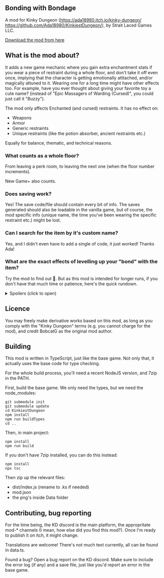 
## Bonding with Bondage

A mod for Kinky Dungeon (https://ada18980.itch.io/kinky-dungeon/ https://github.com/Ada18980/KinkiestDungeon/), by Strait Laced Games LLC.

[Download the mod from here](https://github.com/BobcatGames/bwb/releases)

## What is the mod about?

It adds a new game mechanic where you gain extra enchantment stats if you wear a piece of restraint during a whole floor, and don't take it off even once, implying that the character is getting emotionally atttached, and/or magically attuned to it. Wearing one for a long time might have other effects too. For example, have you ever thought about giving your favorite toy a cute name? (instead of "Epic Massagers of Warding (Cursed)", you could just call it "Buzzy").

The mod only affects Enchanted (and cursed) restraints. It has no effect on:

* Weapons
* Armor
* Generic restraints
* Unique restraints (like the potion absorber, ancient restraints etc.)

Equally for balance, thematic, and technical reasons.

### What counts as a whole floor?

From leaving a perk room, to leaving the next one (when the floor number increments).

New Game+ also counts.

### Does saving work?

Yes! The save code/file should contain every bit of info. The saves generated should also be loadable in the vanilla game, but of course, the mod specific info (unique name, the time you've been wearing the specific restraint etc.) might be lost.

### Can I search for the item by it's custom name?

Yes, and I didn't even have to add a single of code, it just worked! Thanks Ada!

### What are the exact effects of levelling up your "bond" with the item?

Try the mod to find out 🙂. But as this mod is intended for longer runs, if you don't have that much time or patience, here's the quick rundown.

<details>
  <summary>Spoilers (click to open)</summary>

  * You have to wear the restraint during the whole floor, you cannot take it off even once.
  * If you manage to do it, the numeric stats will increase by 7% (e.g. from +50% accuracy to +53.5%). Let's call it the "bond level", the number of floors cleared this way.
  * If you (or someone) takes it off, the bonus for this floor will be lost (your bond level won't increase), but all past bonuses will remain (it won't decrease either). Just equip it back an continue.
  * If you reach bond level 3, you'll be able to rename the item from the inventory menu.
  * Even later on, you'll lose the ability to cut, then struggle, then unlock/uneqip: the character doesn't want to harm it, or even take it off.
    * It can always be removed with shrines, scrolls (for toys), and shopkeep.
  * If you lock your item on (type of lock doesn't matter), you get an extra +1% per level cleared that way.
  * Bonuses are multiplicative:
    * Bond level 2 = +14.49%
    * Bond level 1 with lock level 1 = +8.07%
    * Reasoning: a restraint levelled up to +100% bonus and a new restraint with +100% bonus should behave the same, the player shouldn't be incentivized to ditch the old one b/c the new one has better "base stats".

  **Can't I just rename everything without waiting that many floors?**

  You want the rewards without playing the game, huh? JK.

  In "Mod Configuration" / "Bonding with Bondage", check the "Always allow" option.

  Now you'll be able to rename every enchanted restraint and armor. Generic/unique restraints still can't be renamed, and it's outside the scope of this mod.
</details>

## Licence

You may freely make derivative works based on this mod, as long as you comply with the "Kinky Dungeon" terms (e.g. you cannot charge for the mod), and credit BobcatG as the original mod author.

## Building

This mod is written in TypeScript, just like the base game. Not only that, it actually uses the base code for type checking.

For the whole build process, you'll need a recent NodeJS version, and 7zip in the PATH.

First, build the base game. We only need the types, but we need the node_modules:

    git submodule init
    git submodule update
    cd KinkiestDungeon
    npm install
    npm run buildTypes
    cd ..

Then, in main project:

    npm install
    npm run build

If you don't have 7zip installed, you can do this instead:

    npm install
    npx tsc

Then zip up the relevant files:

 * dist/index.js (rename to .ks if needed)
 * mod.json
 * the png's inside Data folder

## Contributing, bug reporting

For the time being, the KD discord is the main platform, the appropritate mod-* channels (I mean, how else did you find this mod?). Once I'm ready to publish it on itch, it might change.

Translations are welcome! There's not much text currently, all can be found in data.ts.

Found a bug? Open a bug report on the KD discord. Make sure to include the error log (if any) and a save file, just like you'd report an error in the base game.
